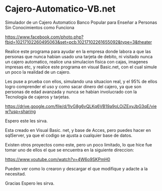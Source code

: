 # Cajero-Automatico-VB.net
Simulador de un Cajero Automatico Banco Popular para Enseñar a Personas Sin Conocimientos como Funciona

https://www.facebook.com/photo.php?fbid=10217102260495063&set=pcb.10217102261655092&type=3&theater

Realice este programa para ayudar en la empresa donde labora a que las personas que nunca habian usado una tarjeta de debito,
ni visitado nunca un cajero automatico, realice una simulacion fisica con cajas, imagenes impresas etc, y realice este programa 
en visual Basic.net, con el cual simule un poco la realidad de un cajero.

Les puse a prueba con ellos, simulando una situacion real, y el 95% de ellos logro comprender el uso y como sacar dinero del cajero, 
ya que son personas de edad avanzada y nunca se habian involucrado con la Tecnologia de cajeros y tarjetas.

https://drive.google.com/file/d/1lvG8g6vQLKq6VB19a9oLOiZExyJbG3qE/view?usp=sharing

Espero este les sirva.

Esta creado en Visual Basic. net, y base de Acces, pero puedes hacer en sqlServer, ya que el codigo se ajusta a cualquier base de datos.

Existen otros proyectos como este, pero un poco limitado, lo que hice fue tomar uno de ellos el que se encuentra en la siguiente direccion:

https://www.youtube.com/watch?v=4W6o9SKPmH0

Pueden ver como lo crearon y descargar el que modifique y adacte a la necesitad.

Gracias Espero les sirva.
